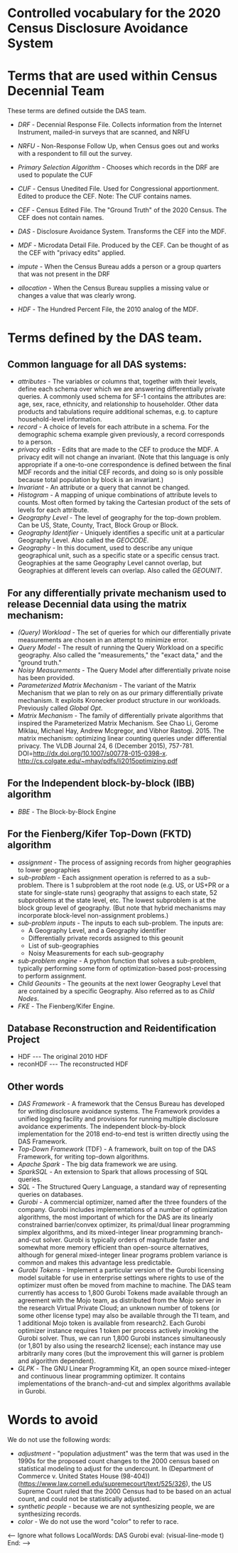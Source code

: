 # Controlled vocabulary for the 2020 Census Disclosure Avoidance System

# Terms that are used within Census Decennial Team
These terms are defined outside the DAS team.
* _DRF_ - Decennial Response File. Collects information from the Internet Instrument, mailed-in surveys that are scanned, and NRFU

* _NRFU_ - Non-Response Follow Up, when Census goes out and works with a respondent to fill out the survey.

* _Primary Selection Algorithm_ - Chooses which records in the DRF are used to populate the CUF
* _CUF_ - Census Unedited File. Used for Congressional apportionment. Edited to produce the CEF. Note: The CUF contains names.

* _CEF_ - Census Edited File. The "Ground Truth" of the 2020 Census. The CEF does not contain names.


* _DAS_ - Disclosure Avoidance System. Transforms the CEF into the MDF.

* _MDF_ - Microdata Detail File. Produced by the CEF. Can be thought of as the CEF with "privacy edits" applied.

* _impute_ - When the Census Bureau adds a person or a group quarters that was not present in the DRF

* _allocation_ - When the Census Bureau supplies a missing value or changes a value that was clearly wrong. 
* _HDF_ - The Hundred Percent File, the 2010 analog of the MDF. 

# Terms defined by the DAS team.

## Common language for all DAS systems:
* _attributes_ - The variables or columns that, together with their levels, define each schema over which we are answering differentially private queries. A commonly used schema for SF-1 contains the attributes are: age, sex, race, ethnicity, and relationship to householder. Other data products and tabulations require additional schemas, e.g. to capture household-level information.
* _record_ - A choice of levels for each attribute in a schema. For the demographic schema example given previously, a record corresponds to a person.
* _privacy edits_ - Edits that are made to the CEF to produce the MDF. A privacy edit will not change an invariant. (Note that this language is only appropriate if a one-to-one correspondence is defined between the final MDF records and the initial CEF records, and doing so is only possible because total population by block is an invariant.)
* _Invariant_ - An attribute or a query that cannot be changed.
* _Histogram_ - A mapping of unique combinations of attribute levels to counts. Most often formed by taking the Cartesian product of the sets of levels for each attribute.
* _Geography Level_ - The level of geography for the top-down problem. Can be US, State, County, Tract, Block Group or Block.
* _Geography Identifier_ - Uniquely identifies a specific unit at a particular Geography Level. Also called the _GEOCODE_.
* _Geography_ - In this document, used to describe any unique geographical unit, such as a specific state or a specific census tract. Geographies at the same Geography Level cannot overlap, but Geographies at different levels can overlap. Also called the _GEOUNIT_.

## For any differentially private mechanism used to release Decennial data using the matrix mechanism:
* _(Query) Workload_ - The set of queries for which our differentially private measurements are chosen in an attempt to minimize error.
* _Query Model_ - The result of running the Query Workload on a specific geography. Also called the "measurements," the "exact data," and the "ground truth."
* _Noisy Measurements_ - The Query Model after differentially private noise has been provided. 
* _Parameterized Matrix Mechanism_ - The variant of the Matrix Mechanism that we plan to rely on as our primary differentially private mechanism. It exploits Kronecker product structure in our workloads. Previously called _Global Opt_.
* _Matrix Mechanism_ - The family of differentially private algorithms that inspired the Parameterized Matrix Mechanism. See  Chao Li, Gerome Miklau, Michael Hay, Andrew Mcgregor, and Vibhor Rastogi. 2015. The matrix mechanism: optimizing linear counting queries under differential privacy. The VLDB Journal 24, 6 (December 2015), 757-781. DOI=http://dx.doi.org/10.1007/s00778-015-0398-x. http://cs.colgate.edu/~mhay/pdfs/li2015optimizing.pdf


## For the Independent block-by-block (IBB) algorithm
* _BBE_ - The Block-by-Block Engine

## For the Fienberg/Kifer Top-Down (FKTD) algorithm
* _assignment_ - The process of assigning records from higher geographies to lower geographies
* _sub-problem_ - Each assignment operation is referred to as a sub-problem. There is 1 subproblem at the root node (e.g. US, or US+PR or a state for single-state runs) geography that assigns to each state, 52 subproblems at the state level, etc. The lowest subproblem is at the block group level of geography. (But note that hybrid mechanisms may incorporate block-level non-assignment problems.)
* _sub-problem inputs_ - The inputs to each sub-problem. The inputs are:
    * A Geography Level, and a Geography identifier
    * Differentially private records assigned to this geounit
    * List of sub-geographies
    * Noisy Measurements for each sub-geography
* _sub-problem engine_ - A python function that solves a sub-problem, typically performing some form of optimization-based post-processing to perform assignment.
* _Child Geounits_ - The geounits at the next lower Geography Level that are contained by a specific Geography. Also referred as to as _Child Nodes_.
* _FKE_ - The Fienberg/Kifer Engine.

## Database Reconstruction and Reidentification Project 
* HDF --- The original 2010 HDF
* reconHDF --- The reconstructed HDF


## Other words
* _DAS Framework_ - A framework that the Census Bureau has developed for writing disclosure avoidance systems. The Framework provides a unified logging facility and provisions for running multiple disclosure avoidance experiments. The independent block-by-block implementation for the 2018 end-to-end test is written directly using the DAS Framework.
* _Top-Down Framework_ (TDF) - A framework, built on top of the DAS Framework, for writing top-down algorithms. 
* _Apache Spark_ - The big data framework we are using.
* _SparkSQL_ - An extension to Spark that allows processing of SQL queries.
* _SQL_ - The Structured Query Language, a standard way of representing queries on databases.
* _Gurobi_ - A commercial optimizer, named after the three founders of the company. Gurobi includes implementations of a number of optimization algorithms, the most important of which for the DAS are its linearly constrained barrier/convex optimizer, its primal/dual linear programming simplex algorithms, and its mixed-integer linear programming branch-and-cut solver. Gurobi is typically orders of magnitude faster and somewhat more memory efficient than open-source alternatives, although for general mixed-integer linear programs problem variance is common and makes this advantage less predictable.
* _Gurobi Tokens_ - Implement a particular version of the Gurobi licensing model suitable for use in enterprise settings where rights to use of the optimizer must often be moved from machine to machine. The DAS team currently has access to 1,800 Gurobi Tokens made available through an agreement with the Mojo team, as distributed from the Mojo server in the research Virtual Private Cloud; an unknown number of tokens (or some other license type) may also be available through the TI team, and 1 additional Mojo token is available from research2. Each Gurobi optimizer instance requires 1 token per process actively invoking the Gurobi solver. Thus, we can run 1,800 Gurobi instances simultaneously (or 1,801 by also using the research2 license); each instance may use arbitrarily many cores (but the improvement this will garner is problem and algorithm dependent).
* _GLPK_ - The GNU Linear Programming Kit, an open source mixed-integer and continuous linear programming optimizer. It contains implementations of the branch-and-cut and simplex algorithms available in Gurobi.


# Words to avoid 
We do not use the following words:
* _adjustment_ - "population adjustment" was the term that was used in the 1990s for the proposed count changes to the 2000 census based on statistical modeling to adjust for the undercount. In (Department of Commerce v. United States House (98-404))(https://www.law.cornell.edu/supremecourt/text/525/326), the US Supreme Court ruled that the 2000 Census had to be based on an actual count, and could not be statistically adjusted. 
* _synthetic people_ - because we are not synthesizing people, we are synthesizing records.
* _color_ - We do not use the word "color" to refer to race.


<-- Ignore what follows
 LocalWords:  DAS Gurobi
     eval: (visual-line-mode t)
 End:
-->
